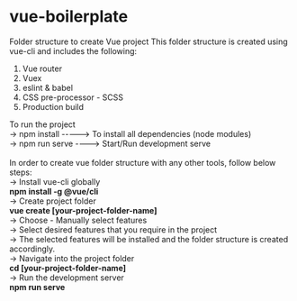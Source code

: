 # vue-boilerplate
Folder structure to create Vue project
This folder structure is created using vue-cli and includes the following:
1. Vue router
2. Vuex
3. eslint & babel
4. CSS pre-processor - SCSS
5. Production build

To run the project <br>
-> npm install -----> To install all dependencies (node modules) <br>
-> npm run serve ----> Start/Run development serve <br>
<br>
In order to create vue folder structure with any other tools, follow below steps: <br>
-> Install vue-cli globally <br>
    <b>npm install -g @vue/cli</b> <br>
-> Create project folder <br>
    <b> vue create [your-project-folder-name] </b> <br>
-> Choose - Manually select features <br>
-> Select desired features that you require in the project <br>
-> The selected features will be installed and the folder structure is created accordingly. <br>
-> Navigate into the project folder <br>
    <b> cd [your-project-folder-name] </b> <br>
-> Run the development server <br>
    <b> npm run serve </b> <br>

